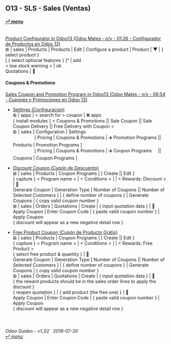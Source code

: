 ## O13 - SLS - Sales (Ventas)
#### [_&#x23CE; menu_](https://github.com/oldyguy/odoo-guides/blob/master/README.md)<br><br>

[Product Configurator in Odoo13 (Odoo Mates - n/v - 01:26 - Configurador de Productos en Odoo 13)](https://youtube.com/embed/W9Ncu2mwqHQ?autoplay=1&start=0&end=0&rel=0)<br>
&#x229E; | sales | Products | Products | Edit | Configure a product | Product | &#x25BC; | { select product }<br>
\[ { select optional features } \]&#x207F; | add<br>
\< low stock warning \> | ok<br>
Quotations | &#x1F4BE;

#### Coupons & Promotions

[Sales Coupon and Promotion Program in Odoo13 (Odoo Mates - n/v - 06:54 - Cupones y Promociones en Odoo 13)](https://youtube.com/embed/W9Ncu2mwqHQ?autoplay=1&start=0&end=0&rel=0)<br>

- [Settings (Configuración)](https://youtube.com/embed/W9Ncu2mwqHQ?autoplay=1&start=0&end=31&rel=0)<br>
&#x229E; | apps | \< search for \> coupon | &#x274C; apps<br>
{ install modules } \< Coupons & Promotions || Sale Coupon || Sale Coupon Delivery || Free Delivery with Coupon \><br>
&#x229E; | sales | Configuration | Settings<br>
&nbsp;&nbsp;&nbsp;&nbsp;&nbsp;&nbsp;&nbsp;&nbsp;&nbsp;&nbsp;&nbsp;&nbsp;&nbsp;&nbsp;&nbsp;&nbsp;&nbsp;\[ Pricing | Coupons & Promotions | &#x1F872; Promotion Programs || Products | Promotion Programs \]<br>
&nbsp;&nbsp;&nbsp;&nbsp;&nbsp;&nbsp;&nbsp;&nbsp;&nbsp;&nbsp;&nbsp;&nbsp;&nbsp;&nbsp;&nbsp;&nbsp;&nbsp;\[ Pricing | Coupons & Promotions | &#x1F872; Coupon Programs &nbsp;&nbsp;&nbsp; || Coupons | Coupon Programs \]<br>

- [Discount Coupon (Cupón de Descuento)](https://youtube.com/embed/W9Ncu2mwqHQ?autoplay=1&start=31&end=2m7s&rel=0)<br>
&#x229E; | sales | Products | Coupon Programs | \[ Create || Edit \]<br>
{ capture } < Program name > | < Conditions > | <Validity > | < Rewards: Discount > | &#x1F4BE;<br>
Generate Coupon | Generation Type \[ Number of Coupons || Number of Selected Customers \] | { define number of coupons } | Generate Coupons | { copy valid coupon number }<br>
&#x229E; | sales | Orders | Quotations | Create | { input quotation data } | &#x1F4BE;<br>
Apply Coupon | Enter Coupon Code | { paste valid coupon number } | Apply Coupon <br>
{ discount will appear as a new negative detail row }

- [Free Product Coupon (Cupón de Producto Grátis)](https://youtube.com/embed/W9Ncu2mwqHQ?autoplay=1&start=2m7s&end=3m48s&rel=0)<br>
&#x229E; | sales | Products | Coupon Programs | \[ Create || Edit \]<br>
{ capture } < Program name > | < Conditions > | <Validity > | < Rewards: Free Product ><br>
{ select free product & quantity } | &#x1F4BE;<br>
Generate Coupon | Generation Type \[ Number of Coupons || Number of Selected Customers \] | { define number of coupons } | Generate Coupons | { copy valid coupon number }<br>
&#x229E; | sales | Orders | Quotations | Create | { input quotation data } | &#x1F4BE;<br>
{ the reward products should be in the sales order lines to apply the discount }<br>
{ reopen quotation } | { add product (the free one) } | &#x1F4BE;<br>
Apply Coupon | Enter Coupon Code | { paste valid coupon number } | Apply Coupon <br>
{ discount will appear as a new negative detail row }

###### <br><br>Odoo Guides - v1_02 &nbsp; 2019-07-20<br>[_&#x23CE; menu_](https://github.com/oldyguy/odoo-guides/blob/master/README.md)<br><br>
